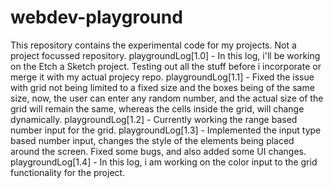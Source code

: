 # webdev-playground
This repository contains the experimental code for my projects. Not a project focussed repository.
playgroundLog[1.0] - In this log, i'll be working on the Etch a Sketch project. Testing out all the stuff before i incorporate or merge it with my actual projecy repo.
playgroundLog[1.1] - Fixed the issue with grid not being limited to a fixed size and the boxes being of the same size, now, the user can enter any random number, and the actual size of the grid will remain the same, whereas the cells inside the grid, will change dynamically.
playgroundLog[1.2] - Currently working the range based number input for the grid.
playgroundLog[1.3] - Implemented the input type based number input, changes the style of the elements being placed around the screen. Fixed some bugs, and also added some UI changes.
playgroundLog[1.4] - In this log, i am working on the color input to the grid functionality for the project.
